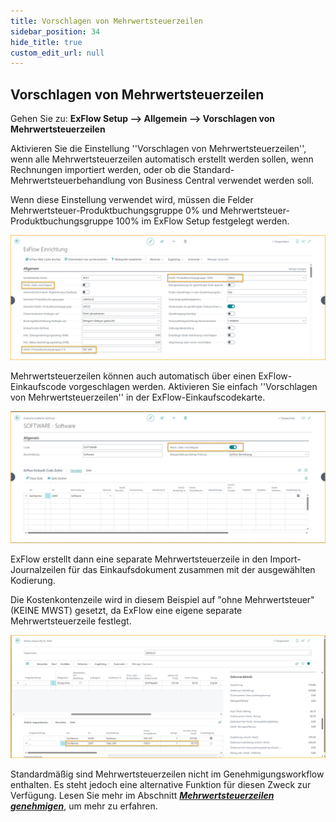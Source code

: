 ```yaml
---
title: Vorschlagen von Mehrwertsteuerzeilen
sidebar_position: 34
hide_title: true
custom_edit_url: null
---
```

## Vorschlagen von Mehrwertsteuerzeilen

Gehen Sie zu: **ExFlow Setup --> Allgemein --> Vorschlagen von Mehrwertsteuerzeilen** 

Aktivieren Sie die Einstellung ''Vorschlagen von Mehrwertsteuerzeilen'', wenn alle Mehrwertsteuerzeilen automatisch erstellt werden sollen, wenn Rechnungen importiert werden, oder ob die Standard-Mehrwertsteuerbehandlung von Business Central verwendet werden soll.

Wenn diese Einstellung verwendet wird, müssen die Felder Mehrwertsteuer-Produktbuchungsgruppe 0% und Mehrwertsteuer-Produktbuchungsgruppe 100% im ExFlow Setup festgelegt werden.

![Vorschlagen von Mehrwertsteuerzeilen](../../images/exflow-setup-propose-vat-lines-001.png)

Mehrwertsteuerzeilen können auch automatisch über einen ExFlow-Einkaufscode vorgeschlagen werden. Aktivieren Sie einfach ''Vorschlagen von Mehrwertsteuerzeilen'' in der ExFlow-Einkaufscodekarte.

![Vorschlagen von Mehrwertsteuerzeilen](../../images/exflow-setup-approval-vat-lines-003.png)

ExFlow erstellt dann eine separate Mehrwertsteuerzeile in den Import-Journalzeilen für das Einkaufsdokument zusammen mit der ausgewählten Kodierung.

Die Kostenkontenzeile wird in diesem Beispiel auf "ohne Mehrwertsteuer" (KEINE MWST) gesetzt, da ExFlow eine eigene separate Mehrwertsteuerzeile festlegt.

![Vorschlagen von Mehrwertsteuerzeilen](../../images/exflow-setup-propose-vat-lines-002.png)

Standardmäßig sind Mehrwertsteuerzeilen nicht im Genehmigungsworkflow enthalten. Es steht jedoch eine alternative Funktion für diesen Zweck zur Verfügung. Lesen Sie mehr im Abschnitt [***Mehrwertsteuerzeilen genehmigen***](https://docs.exflow.cloud/business-central/docs/user-manual/business-functionality/approve-vat-lines), um mehr zu erfahren.
